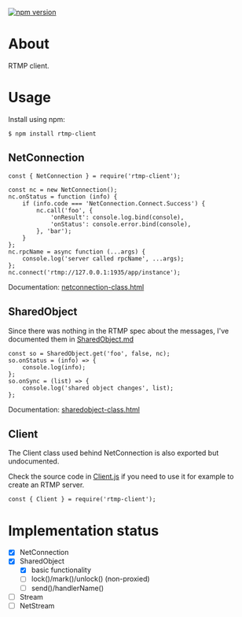 [![npm version](https://img.shields.io/npm/v/rtmp-client.svg?logo=npm)](https://www.npmjs.com/package/rtmp-client)

# About

RTMP client.

# Usage

Install using npm:

```
$ npm install rtmp-client
```

## NetConnection

```
const { NetConnection } = require('rtmp-client');

const nc = new NetConnection();
nc.onStatus = function (info) {
	if (info.code === 'NetConnection.Connect.Success') {
		nc.call('foo', {
			'onResult': console.log.bind(console),
			'onStatus': console.error.bind(console),
		}, 'bar');
	}
};
nc.rpcName = async function (...args) {
	console.log('server called rpcName', ...args);
};
nc.connect('rtmp://127.0.0.1:1935/app/instance');
```

Documentation: [netconnection-class.html](https://helpx.adobe.com/adobe-media-server/ssaslr/netconnection-class.html)

## SharedObject

Since there was nothing in the RTMP spec about the messages, I've documented them in [SharedObject.md](https://github.com/csimi/rtmp-client/blob/master/SharedObject.md)

```
const so = SharedObject.get('foo', false, nc);
so.onStatus = (info) => {
	console.log(info);
};
so.onSync = (list) => {
	console.log('shared object changes', list);
};
```

Documentation: [sharedobject-class.html](https://helpx.adobe.com/adobe-media-server/ssaslr/sharedobject-class.html)

## Client

The Client class used behind NetConnection is also exported but undocumented.

Check the source code in [Client.js](https://github.com/csimi/rtmp-client/blob/master/lib/Client.js) if you need to use it for example to create an RTMP server.

```
const { Client } = require('rtmp-client');
```

# Implementation status

- [x] NetConnection
- [x] SharedObject
	- [x] basic functionality
	- [ ] lock()/mark()/unlock() (non-proxied)
	- [ ] send()/handlerName()
- [ ] Stream
- [ ] NetStream
